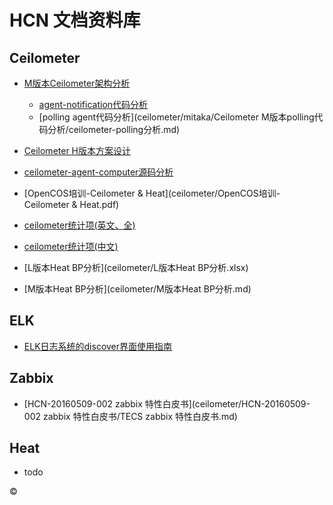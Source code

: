 # HCN 文档资料库


## Ceilometer

  * [M版本Ceilometer架构分析](ceilometer/mitaka/ceilometer.md)
    - [agent-notification代码分析](ceilometer/mitaka/agent-notification代码分析.md)
    - [polling agent代码分析](ceilometer/mitaka/Ceilometer M版本polling代码分析/ceilometer-polling分析.md)


  * [Ceilometer H版本方案设计](ceilometer/Ceilometer方案设计.pdf)
  * [ceilometer-agent-computer源码分析](ceilometer/ceilometer-agent-computer.md)
  * [OpenCOS培训-Ceilometer & Heat](ceilometer/OpenCOS培训-Ceilometer & Heat.pdf)
  * [ceilometer统计项(英文、全)](ceilometer/OpenCOS性能指标.pdf)
  * [ceilometer统计项(中文)](ceilometer/性能数据模型-0427.htm)
  * [L版本Heat BP分析](ceilometer/L版本Heat BP分析.xlsx)
  * [M版本Heat BP分析](ceilometer/M版本Heat BP分析.md)




## ELK

  * [ELK日志系统的discover界面使用指南](ELK/ELK日志系统的discover界面使用指南/ELK日志系统的discover界面使用指南.md)


## Zabbix

  * [HCN-20160509-002 zabbix 特性白皮书](ceilometer/HCN-20160509-002 zabbix 特性白皮书/TECS zabbix 特性白皮书.md)


## Heat

  * todo



&copy;